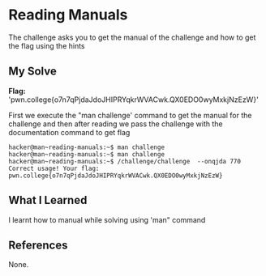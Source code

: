 # Reading Manuals
The challenge asks you to get the manual of the challenge and how to get the flag using the hints
## My Solve
**Flag:** 'pwn.college{o7n7qPjdaJdoJHIPRYqkrWVACwk.QX0EDO0wyMxkjNzEzW}'

First we execute the "man challenge' command to get the manual for the challenge and then after reading we pass the challenge with the documentation command to get flag
```
hacker@man~reading-manuals:~$ man challenge
hacker@man~reading-manuals:~$ man challenge
hacker@man~reading-manuals:~$ /challenge/challenge  --onqjda 770
Correct usage! Your flag: pwn.college{o7n7qPjdaJdoJHIPRYqkrWVACwk.QX0EDO0wyMxkjNzEzW}
```

## What I Learned
I learnt how to manual while solving using 'man" command
## References
None.
